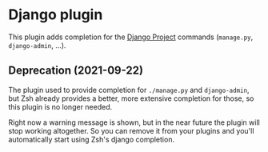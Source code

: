 # Django plugin

This plugin adds completion for the [Django Project](https://www.djangoproject.com/) commands
(`manage.py`, `django-admin`, ...).

## Deprecation (2021-09-22)

The plugin used to provide completion for `./manage.py` and `django-admin`, but Zsh already provides
a better, more extensive completion for those, so this plugin is no longer needed.

Right now a warning message is shown, but in the near future the plugin will stop working altogether.
So you can remove it from your plugins and you'll automatically start using Zsh's django completion.
